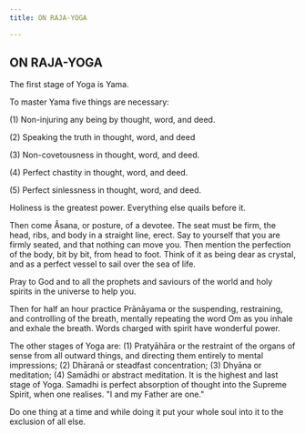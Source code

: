 ```yaml
---
title: ON RAJA-YOGA

---
```





  

## ON RAJA-YOGA

The first stage of Yoga is Yama.

To master Yama five things are necessary:

\(1\) Non-injuring any being by thought, word, and deed.

\(2\) Speaking the truth in thought, word, and deed

\(3\) Non-covetousness in thought, word, and deed.

\(4\) Perfect chastity in thought, word, and deed.

\(5\) Perfect sinlessness in thought, word, and deed.

Holiness is the greatest power. Everything else quails before it.

Then come Âsana, or posture, of a devotee. The seat must be firm, the
head, ribs, and body in a straight line, erect. Say to yourself that you
are firmly seated, and that nothing can move you. Then mention the
perfection of the body, bit by bit, from head to foot. Think of it as
being dear as crystal, and as a perfect vessel to sail over the sea of
life.

Pray to God and to all the prophets and saviours of the world and holy
spirits in the universe to help you.

Then for half an hour practice Prānāyama or the suspending, restraining,
and controlling of the breath, mentally repeating the word Om as you
inhale and exhale the breath. Words charged with spirit have wonderful
power.

The other stages of Yoga are: (1) Pratyāhāra or the restraint of the
organs of sense from all outward things, and directing them entirely to
mental impressions; (2) Dhāranā or steadfast concentration; (3) Dhyāna
or meditation; (4) Samādhi or abstract meditation. It is the highest and
last stage of Yoga. Samadhi is perfect absorption of thought into the
Supreme Spirit, when one realises. "I and my Father are one."

Do one thing at a time and while doing it put your whole soul into it to
the exclusion of all else.


